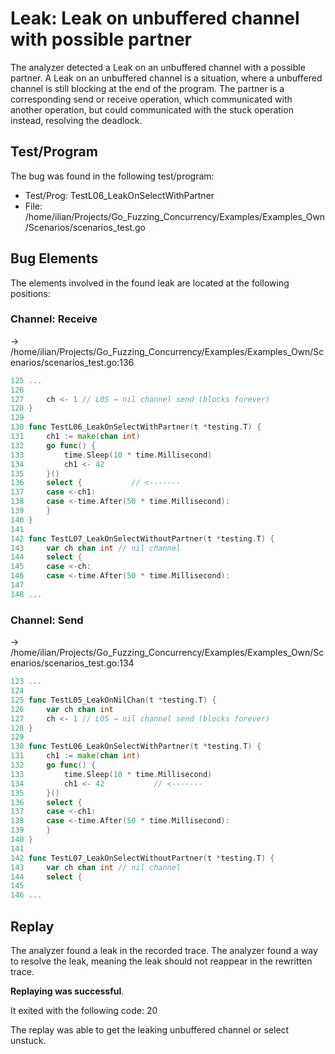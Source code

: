 # Leak: Leak on unbuffered channel with possible partner

The analyzer detected a Leak on an unbuffered channel with a possible partner.
A Leak on an unbuffered channel is a situation, where a unbuffered channel is still blocking at the end of the program.
The partner is a corresponding send or receive operation, which communicated with another operation, but could communicated with the stuck operation instead, resolving the deadlock.

## Test/Program
The bug was found in the following test/program:

- Test/Prog: TestL06_LeakOnSelectWithPartner
- File: /home/ilian/Projects/Go_Fuzzing_Concurrency/Examples/Examples_Own/Scenarios/scenarios_test.go

## Bug Elements
The elements involved in the found leak are located at the following positions:

###  Channel: Receive
-> /home/ilian/Projects/Go_Fuzzing_Concurrency/Examples/Examples_Own/Scenarios/scenarios_test.go:136
```go
125 ...
126 
127 	ch <- 1 // L05 → nil channel send (blocks forever)
128 }
129 
130 func TestL06_LeakOnSelectWithPartner(t *testing.T) {
131 	ch1 := make(chan int)
132 	go func() {
133 		time.Sleep(10 * time.Millisecond)
134 		ch1 <- 42
135 	}()
136 	select {           // <-------
137 	case <-ch1:
138 	case <-time.After(50 * time.Millisecond):
139 	}
140 }
141 
142 func TestL07_LeakOnSelectWithoutPartner(t *testing.T) {
143 	var ch chan int // nil channel
144 	select {
145 	case <-ch:
146 	case <-time.After(50 * time.Millisecond):
147 
148 ...
```


###  Channel: Send
-> /home/ilian/Projects/Go_Fuzzing_Concurrency/Examples/Examples_Own/Scenarios/scenarios_test.go:134
```go
123 ...
124 
125 func TestL05_LeakOnNilChan(t *testing.T) {
126 	var ch chan int
127 	ch <- 1 // L05 → nil channel send (blocks forever)
128 }
129 
130 func TestL06_LeakOnSelectWithPartner(t *testing.T) {
131 	ch1 := make(chan int)
132 	go func() {
133 		time.Sleep(10 * time.Millisecond)
134 		ch1 <- 42           // <-------
135 	}()
136 	select {
137 	case <-ch1:
138 	case <-time.After(50 * time.Millisecond):
139 	}
140 }
141 
142 func TestL07_LeakOnSelectWithoutPartner(t *testing.T) {
143 	var ch chan int // nil channel
144 	select {
145 
146 ...
```


## Replay
The analyzer found a leak in the recorded trace.
The analyzer found a way to resolve the leak, meaning the leak should not reappear in the rewritten trace.

**Replaying was successful**.

It exited with the following code: 20

The replay was able to get the leaking unbuffered channel or select unstuck.

